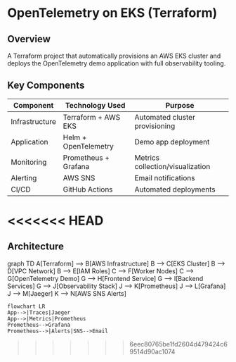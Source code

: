 # OpenTelemetry on EKS (Terraform)

## Overview
A Terraform project that automatically provisions an AWS EKS cluster and deploys the OpenTelemetry demo application with full observability tooling.

## Key Components
| Component          | Technology Used       | Purpose                          |
|--------------------|-----------------------|----------------------------------|
| Infrastructure     | Terraform + AWS EKS   | Automated cluster provisioning   |
| Application        | Helm + OpenTelemetry  | Demo app deployment              |
| Monitoring        | Prometheus + Grafana  | Metrics collection/visualization |
| Alerting          | AWS SNS               | Email notifications              |
| CI/CD             | GitHub Actions        | Automated deployments           |

<<<<<<< HEAD
=======
## Architecture

graph TD
    A[Terraform] --> B[AWS Infrastructure]
    B --> C[EKS Cluster]
    B --> D[VPC Network]
    B --> E[IAM Roles]
    C --> F[Worker Nodes]
    C --> G[OpenTelemetry Demo]
    G --> H[Frontend Service]
    G --> I[Backend Services]
    G --> J[Observability Stack]
    J --> K[Prometheus]
    J --> L[Grafana]
    J --> M[Jaeger]
    K --> N[AWS SNS Alerts]


    flowchart LR
    App-->|Traces|Jaeger
    App-->|Metrics|Prometheus
    Prometheus-->Grafana
    Prometheus-->|Alerts|SNS-->Email
>>>>>>> 6eec80765be1fd2604d479424c69514d90ac1074
